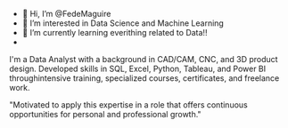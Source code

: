 - 👋 Hi, I’m @FedeMaguire
- 👀 I’m interested in Data Science and Machine Learning
- 🌱 I’m currently learning everithing related to Data!!
- 
I'm a Data Analyst with a background in CAD/CAM, CNC, and 3D product design.
Developed skills in SQL, Excel, Python, Tableau, and Power BI throughintensive training, specialized courses, certificates, and freelance work.

"Motivated to apply this expertise in a role that offers 
continuous opportunities for personal and professional growth."
